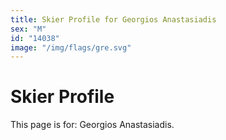 ```yaml
---
title: Skier Profile for Georgios Anastasiadis
sex: "M"
id: "14038"
image: "/img/flags/gre.svg" 
---
```


# Skier Profile

This page is for: Georgios Anastasiadis.
    